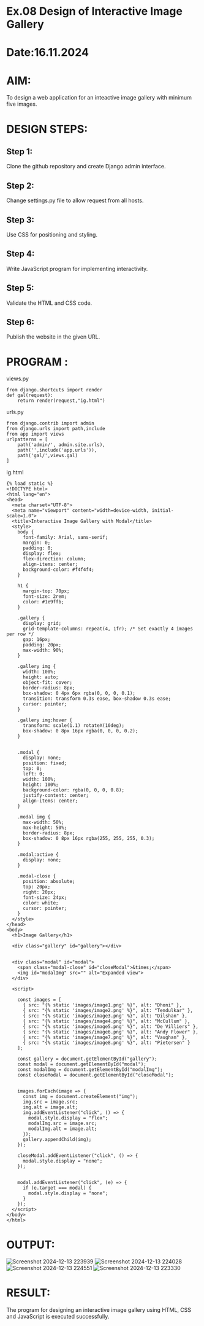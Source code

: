 # Ex.08 Design of Interactive Image Gallery
# Date:16.11.2024
# AIM:
To design a web application for an inteactive image gallery with minimum five images.

# DESIGN STEPS:
## Step 1:
Clone the github repository and create Django admin interface.

## Step 2:
Change settings.py file to allow request from all hosts.

## Step 3:
Use CSS for positioning and styling.

## Step 4:
Write JavaScript program for implementing interactivity.

## Step 5:
Validate the HTML and CSS code.

## Step 6:
Publish the website in the given URL.

# PROGRAM :
views.py
```
from django.shortcuts import render
def gal(request):
    return render(request,"ig.html")
```
urls.py
```
from django.contrib import admin
from django.urls import path,include
from app import views
urlpatterns = [
    path('admin/', admin.site.urls),
    path('',include('app.urls')),
    path('gal/',views.gal)
]
```
ig.html
```
{% load static %}
<!DOCTYPE html>
<html lang="en">
<head>
  <meta charset="UTF-8">
  <meta name="viewport" content="width=device-width, initial-scale=1.0">
  <title>Interactive Image Gallery with Modal</title>
  <style>
    body {
      font-family: Arial, sans-serif;
      margin: 0;
      padding: 0;
      display: flex;
      flex-direction: column;
      align-items: center;
      background-color: #f4f4f4;
    }

    h1 {
      margin-top: 70px;
      font-size: 2rem;
      color: #1e9ffb;
    }

    .gallery {
      display: grid;
      grid-template-columns: repeat(4, 1fr); /* Set exactly 4 images per row */
      gap: 16px;
      padding: 20px;
      max-width: 90%;
    }

    .gallery img {
      width: 100%;
      height: auto;
      object-fit: cover;
      border-radius: 8px;
      box-shadow: 0 4px 6px rgba(0, 0, 0, 0.1);
      transition: transform 0.3s ease, box-shadow 0.3s ease;
      cursor: pointer;
    }

    .gallery img:hover {
      transform: scale(1.1) rotateX(10deg);
      box-shadow: 0 8px 16px rgba(0, 0, 0, 0.2);
    }

   
    .modal {
      display: none;
      position: fixed;
      top: 0;
      left: 0;
      width: 100%;
      height: 100%;
      background-color: rgba(0, 0, 0, 0.8);
      justify-content: center;
      align-items: center;
    }

    .modal img {
      max-width: 50%;
      max-height: 50%;
      border-radius: 8px;
      box-shadow: 0 8px 16px rgba(255, 255, 255, 0.3);
    }

    .modal:active {
      display: none;
    }

    .modal-close {
      position: absolute;
      top: 20px;
      right: 20px;
      font-size: 24px;
      color: white;
      cursor: pointer;
    }
  </style>
</head>
<body>
  <h1>Image Gallery</h1> 

  <div class="gallery" id="gallery"></div>

  
  <div class="modal" id="modal">
    <span class="modal-close" id="closeModal">&times;</span>
    <img id="modalImg" src="" alt="Expanded view">
  </div>

  <script>
    
    const images = [
      { src: "{% static 'images/image1.png' %}", alt: "Dhoni" },
      { src: "{% static 'images/image2.png' %}", alt: "Tendulkar" },
      { src: "{% static 'images/image3.png' %}", alt: "Dilshan" },
      { src: "{% static 'images/image4.png' %}", alt: "McCullum" },
      { src: "{% static 'images/image5.png' %}", alt: "De Villiers" },
      { src: "{% static 'images/image6.png' %}", alt: "Andy Flower" },
      { src: "{% static 'images/image7.png' %}", alt: "Vaughan" },
      { src: "{% static 'images/image8.png' %}", alt: "Pietersen" }
    ];

    const gallery = document.getElementById("gallery");
    const modal = document.getElementById("modal");
    const modalImg = document.getElementById("modalImg");
    const closeModal = document.getElementById("closeModal");

    
    images.forEach(image => {
      const img = document.createElement("img");
      img.src = image.src;
      img.alt = image.alt;
      img.addEventListener("click", () => {
        modal.style.display = "flex"; 
        modalImg.src = image.src; 
        modalImg.alt = image.alt;
      });
      gallery.appendChild(img);
    });

    closeModal.addEventListener("click", () => {
      modal.style.display = "none";
    });

    
    modal.addEventListener("click", (e) => {
      if (e.target === modal) {
        modal.style.display = "none";
      }
    });
  </script>
</body>
</html>
```
# OUTPUT:
![Screenshot 2024-12-13 223939](https://github.com/user-attachments/assets/a0b90325-0011-4594-afe3-f42bec6bd407)
![Screenshot 2024-12-13 224028](https://github.com/user-attachments/assets/c53736b9-2dc0-4028-addc-f8db92d4f408)
![Screenshot 2024-12-13 224551](https://github.com/user-attachments/assets/61b0d6cf-2847-4497-8e66-7fe00ced6f1d)
![Screenshot 2024-12-13 223330](https://github.com/user-attachments/assets/f6427b46-7fbd-4823-90b4-89042d610e69)









# RESULT:
The program for designing an interactive image gallery using HTML, CSS and JavaScript is executed successfully.
